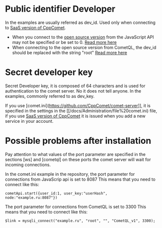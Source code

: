  
# Public identifier Developer

In the examples are usually referred as dev_id. Used only when connecting to [SaaS version of CppComet](https://comet-server.com).
  * When you connect to the [open source version](https://github.com/CppComet/comet-server) from the JavaScript API may not be specified or be set to 0. [Read more here](https://comet-server.com/wiki/doku.php/en:comet:saas)
  * When connecting to the open source version from CometQL, the dev_id should be replaced with the string "root" [Read more here](https://comet-server.com/wiki/doku.php/en:comet:saas)

# Secret developer key

Secret Developer key, it is composed of 64 characters and is used for authentication to the comet server. No it does not tell anyone. In the examples, commonly referred to as dev_key. 
 
If you use [comet.ini](https://github.com/CppComet/comet-server]], it is specified in the settings in the [[/docs/Administration/file%20comet.ini) file, if you use [SaaS version of CppComet](https://comet-server.com) it is issued when you add a new service in your account.

# Possible problems after installation
 
Pay attention to what values of the port parameter are specified in the sections [ws] and [cometql] on these ports the comet server will wait for incoming connections.

In the comet.ini example in the repository, the port parameter for connections from JavaScrip api is set to 8087
This means that you need to connect like this:

```
cometApi.start({user_id:1, user_key:"userHash", node:"example.ru:8087"})
```


The port parameter for connections from CometQL is set to 3300
This means that you need to connect like this:

```
$link = mysqli_connect("example.ru", "root", "", "CometQL_v1", 3300);
```


 
 